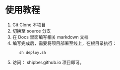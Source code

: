 # 使用教程
1. Git Clone 本项目
2. 切换至 source 分支
3. 在 Docs 里面编写相关 markdown 文档
4. 编写完成后，需要将项目部署至线上，在根目录执行：
   ```shell
      sh deploy.sh
    ```
5. 访问： shipber.github.io 项目即可。
